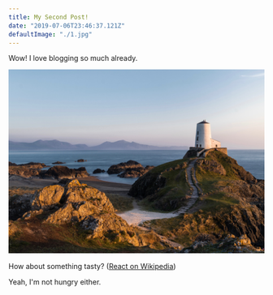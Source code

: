 ```yaml
---
title: My Second Post!
date: "2019-07-06T23:46:37.121Z"
defaultImage: "./1.jpg"
---
```


Wow! I love blogging so much already.

![Lightouse](./1.jpg)

How about something tasty?
([React on Wikipedia](<https://en.wikipedia.org/wiki/React_(JavaScript_library)>))

Yeah, I'm not hungry either.
